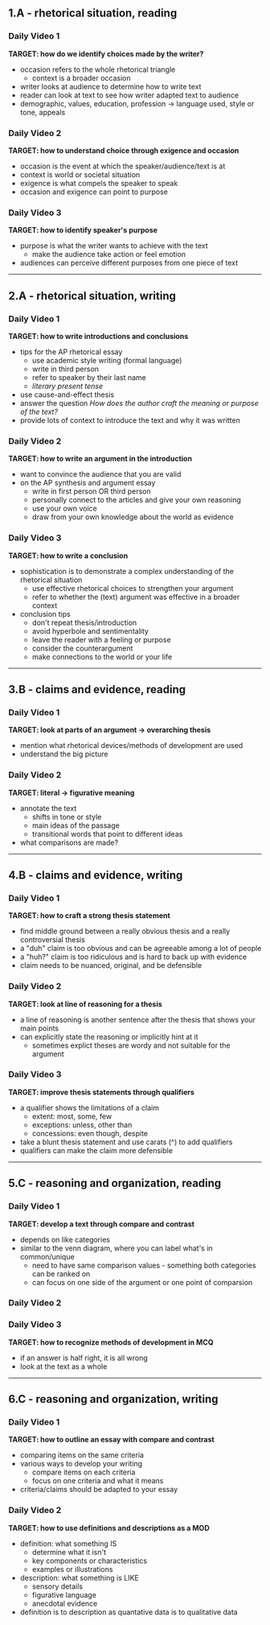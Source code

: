 ## 1.A - rhetorical situation, reading
### Daily Video 1
**TARGET: how do we identify choices made by the writer?**
- occasion refers to the whole rhetorical triangle
    - context is a broader occasion
- writer looks at audience to determine how to write text
- reader can look at text to see how writer adapted text to audience
- demographic, values, education, profession -> language used, style or tone, appeals

### Daily Video 2
**TARGET: how to understand choice through exigence and occasion**
- occasion is the event at which the speaker/audience/text is at
- context is world or societal situation
- exigence is what compels the speaker to speak
- occasion and exigence can point to purpose

### Daily Video 3
**TARGET: how to identify speaker's purpose**
- purpose is what the writer wants to achieve with the text
    - make the audience take action or feel emotion
- audiences can perceive different purposes from one piece of text

---

## 2.A - rhetorical situation, writing
### Daily Video 1
**TARGET: how to write introductions and conclusions**
- tips for the AP rhetorical essay
    - use academic style writing (formal language)
    - write in third person
    - refer to speaker by their last name
    - *literary present tense*
- use cause-and-effect thesis
- answer the question *How does the author craft the meaning or purpose of the text?*
- provide lots of context to introduce the text and why it was written

### Daily Video 2
**TARGET: how to write an argument in the introduction**
- want to convince the audience that you are valid
- on the AP synthesis and argument essay
    - write in first person OR third person
    - personally connect to the articles and give your own reasoning
    - use your own voice
    - draw from your own knowledge about the world as evidence

### Daily Video 3
**TARGET: how to write a conclusion**
- sophistication is to demonstrate a complex understanding of the rhetorical situation
    - use effective rhetorical choices to strengthen your argument
    - refer to whether the (text) argument was effective in a broader context
- conclusion tips
    - don't repeat thesis/introduction
    - avoid hyperbole and sentimentality 
    - leave the reader with a feeling or purpose
    - consider the counterargument
    - make connections to the world or your life

---

## 3.B - claims and evidence, reading
### Daily Video 1
**TARGET: look at parts of an argument -> overarching thesis**
- mention what rhetorical devices/methods of development are used
- understand the big picture

### Daily Video 2
**TARGET: literal -> figurative meaning**
- annotate the text
    - shifts in tone or style
    - main ideas of the passage
    - transitional words that point to different ideas
- what comparisons are made?

---

## 4.B - claims and evidence, writing
### Daily Video 1
**TARGET: how to craft a strong thesis statement**
- find middle ground between a really obvious thesis and a really controversial thesis
- a "duh" claim is too obvious and can be agreeable among a lot of people
- a "huh?" claim is too ridiculous and is hard to back up with evidence
- claim needs to be nuanced, original, and be defensible

### Daily Video 2
**TARGET: look at line of reasoning for a thesis**
- a line of reasoning is another sentence after the thesis that shows your main points
- can explicitly state the reasoning or implicitly hint at it
    -  sometimes explict theses are wordy and not suitable for the argument

### Daily Video 3
**TARGET: improve thesis statements through qualifiers**
- a qualifier shows the limitations of a claim
    - extent: most, some, few
    - exceptions: unless, other than
    - concessions: even though, despite
- take a blunt thesis statement and use carats (^) to add qualifiers
- qualifiers can make the claim more defensible

---

## 5.C - reasoning and organization, reading
### Daily Video 1
**TARGET: develop a text through compare and contrast**
- depends on like categories
- similar to the venn diagram, where you can label what's in common/unique
    - need to have same comparison values - something both categories can be ranked on
    - can focus on one side of the argument or one point of comparsion

### Daily Video 2

### Daily Video 3
**TARGET: how to recognize methods of development in MCQ**
- if an answer is half right, it is all wrong
- look at the text as a whole

---

## 6.C - reasoning and organization, writing
### Daily Video 1
**TARGET: how to outline an essay with compare and contrast**
- comparing items on the same criteria
- various ways to develop your writing
    - compare items on each criteria
    - focus on one criteria and what it means
- criteria/claims should be adapted to your essay

### Daily Video 2
**TARGET: how to use definitions and descriptions as a MOD**
- definition: what something IS
    - determine what it isn't
    - key components or characteristics
    - examples or illustrations
- description: what something is LIKE
    - sensory details
    - figurative language
    - anecdotal evidence
- definition is to description as quantative data is to qualitative data
